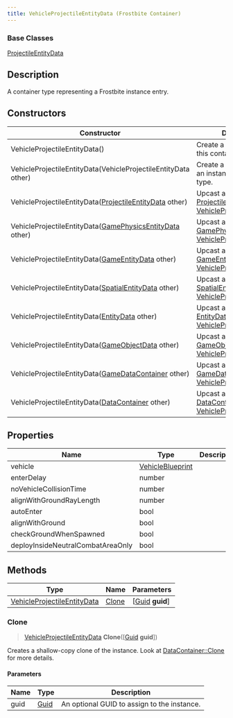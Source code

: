 ```yaml
---
title: VehicleProjectileEntityData (Frostbite Container)
---
```

### Base Classes

[ProjectileEntityData](ProjectileEntityData)

## Description

A container type representing a Frostbite instance entry.

## Constructors

| Constructor                                                                            | Description                                                                                                                                   |
| -------------------------------------------------------------------------------------- | --------------------------------------------------------------------------------------------------------------------------------------------- |
| VehicleProjectileEntityData()                                                          | Create a new instance of this container type.                                                                                                 |
| VehicleProjectileEntityData(VehicleProjectileEntityData other)                         | Create a reference copy of an instance of the same type.                                                                                      |
| VehicleProjectileEntityData([ProjectileEntityData](ProjectileEntityData) other)        | Upcast an instance of type [ProjectileEntityData](ProjectileEntityData) to [VehicleProjectileEntityData](VehicleProjectileEntityData).        |
| VehicleProjectileEntityData([GamePhysicsEntityData](GamePhysicsEntityData) other)      | Upcast an instance of type [GamePhysicsEntityData](GamePhysicsEntityData) to [VehicleProjectileEntityData](VehicleProjectileEntityData).      |
| VehicleProjectileEntityData([GameEntityData](GameEntityData) other)                    | Upcast an instance of type [GameEntityData](GameEntityData) to [VehicleProjectileEntityData](VehicleProjectileEntityData).                    |
| VehicleProjectileEntityData([SpatialEntityData](SpatialEntityData) other)              | Upcast an instance of type [SpatialEntityData](SpatialEntityData) to [VehicleProjectileEntityData](VehicleProjectileEntityData).              |
| VehicleProjectileEntityData([EntityData](EntityData) other)                            | Upcast an instance of type [EntityData](EntityData) to [VehicleProjectileEntityData](VehicleProjectileEntityData).                            |
| VehicleProjectileEntityData([GameObjectData](GameObjectData) other)                    | Upcast an instance of type [GameObjectData](GameObjectData) to [VehicleProjectileEntityData](VehicleProjectileEntityData).                    |
| VehicleProjectileEntityData([GameDataContainer](GameDataContainer) other)              | Upcast an instance of type [GameDataContainer](GameDataContainer) to [VehicleProjectileEntityData](VehicleProjectileEntityData).              |
| VehicleProjectileEntityData([DataContainer](/vext/ref/cls/shr/datacontainer) other) | Upcast an instance of type [DataContainer](/vext/ref/cls/shr/datacontainer) to [VehicleProjectileEntityData](VehicleProjectileEntityData). |

## Properties

| Name                              | Type                                 | Description |
| --------------------------------- | ------------------------------------ | ----------- |
| vehicle                           | [VehicleBlueprint](VehicleBlueprint) |             |
| enterDelay                        | number                               |             |
| noVehicleCollisionTime            | number                               |             |
| alignWithGroundRayLength          | number                               |             |
| autoEnter                         | bool                                 |             |
| alignWithGround                   | bool                                 |             |
| checkGroundWhenSpawned            | bool                                 |             |
| deployInsideNeutralCombatAreaOnly | bool                                 |             |

## Methods

| Type                                                       | Name            | Parameters                                     |
| ---------------------------------------------------------- | --------------- | ---------------------------------------------- |
| [VehicleProjectileEntityData](VehicleProjectileEntityData) | [Clone](#clone) | \[[Guid](/vext/ref/cls/shr/guid) **guid**\] |

### Clone

> [VehicleProjectileEntityData](VehicleProjectileEntityData) **Clone**(\[[Guid](/vext/ref/cls/shr/guid) **guid**\])

Creates a shallow-copy clone of the instance. Look at [DataContainer::Clone](/vext/ref/cls/shr/datacontainer#clone) for more details.

#### Parameters

| Name | Type         | Description                                 |
| ---- | ------------ | ------------------------------------------- |
| guid | [Guid](Guid) | An optional GUID to assign to the instance. |
